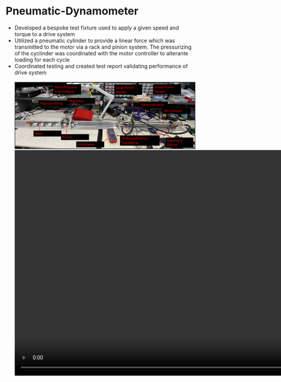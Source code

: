 # Pneumatic-Dynamometer
- Developed a bespoke test fixture used to apply a given speed and torque to a drive system
- Utilized a pneumatic cylinder to provide a linear force which was transmitted to the motor via a rack and pinion system. The pressurizing of the cyclinder was coordinated with the motor controller to alterante loading for each cycle
- Coordinated testing and created test report validating performance of drive system
 <br></br>
![Diagram](pneumaticDyno.PNG)
<video src="pneumaticDyno.mp4" width="1200" controls></video>
